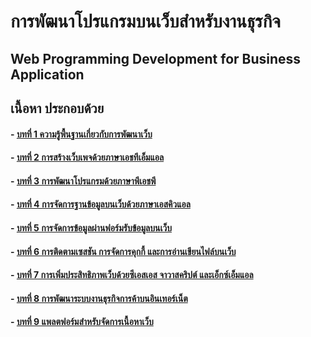 ﻿# การพัฒนาโปรแกรมบนเว็บสำหรับงานธุรกิจ
## Web Programming Development for Business Application
## เนื้อหา ประกอบด้วย
#### - [บทที่ 1 ความรู้พื้นฐานเกี่ยวกับการพัฒนาเว็บ](Chapter01/)
#### - [บทที่ 2 การสร้างเว็บเพจด้วยภาษาเอชทีเอ็มแอล](Chapter02/)
#### - [บทที่ 3 การพัฒนาโปรแกรมด้วยภาษาพีเอชพี](Chapter03/)
#### - [บทที่ 4 การจัดการฐานข้อมูลบนเว็บด้วยภาษาเอสคิวแอล](Chapter04/)
#### - [บทที่ 5 การจัดการข้อมูลผ่านฟอร์มรับข้อมูลบนเว็บ](Chapter05/)
#### - [บทที่ 6 การติดตามเซสชัน การจัดการคุกกี้ และการอ่านเขียนไฟล์บนเว็บ](Chapter06/)
#### - [บทที่ 7 การเพิ่มประสิทธิภาพเว็บด้วยซีเอสเอส จาวาสคริปต์ และเอ็กซ์เอ็มแอล](Chapter07/)
#### - [บทที่ 8 การพัฒนาระบบงานธุรกิจการค้าบนอินเทอร์เน็ต](Chapter08/)
#### - [บทที่ 9 แพลตฟอร์มสำหรับจัดการเนื้อหาเว็บ](Chapter09/)